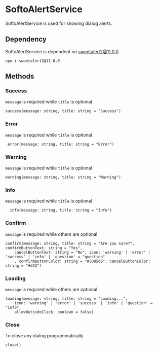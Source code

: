 # SoftoAlertService

SoftoAlertService is used for showing dialog alerts.

## Dependency

SoftoAlertService is dependent on sweetalert2@11.0.0

`npm i sweetalert2@11.0.0`

## Methods

### Success

`message` is required while `title` is optional

    success(message: string, title: string = "Success")

### Error

`message` is required while `title` is optional

     error(message: string, title: string = "Error") 

### Warning

`message` is required while `title` is optional

    warning(message: string, title: string = "Warning")

### Info

`message` is required while `title` is optional

      info(message: string, title: string = "Info")

### Confirm

`message` is required while others are optional

    confirm(message: string, title: string = "Are you sure?", confirmButtonText: string = "Yes",
        cancelButtonText: string = "No", icon: 'warning' | 'error' | 'success' | 'info' | 'question' = "question"
        , confirmButtonColor: string = "#3085d6", cancelButtonColor: string = "#d33")

### Loading

`message` is required while others are optional

    loading(message: string, title: string = "Loading...",
        icon: 'warning' | 'error' | 'success' | 'info' | 'question' = "info",
        allowOutsideClick: boolean = false)

### Close

To close any dialog programmatically

    close() 
